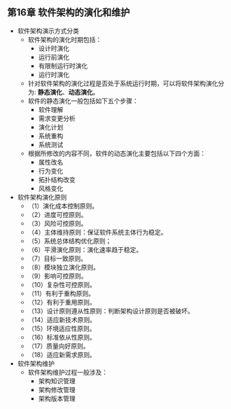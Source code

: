 ## 第16章 软件架构的演化和维护
- 软件架构演示方式分类
	- 软件架构的演化时期包括：
		- 设计时演化
		- 运行前演化
		- 有限制运行时演化
		- 运行时演化
	- 针对软件架构的演化过程是否处于系统运行时期，可以将软件架构演化分为: **静态演化**、**动态演化**。
	- 软件的静态演化一般包括如下五个步骤：
		- 软件理解
		- 需求变更分析
		- 演化计划
		- 系统重构
		- 系统测试
	- 根据所修改的内容不同，软件的动态演化主要包括以下四个方面：
		- 属性改名
		- 行为变化
		- 拓扑结构改变
		- 风格变化
- 软件架构演化原则
	- （1）演化成本控制原则。
	- （2）进度可控原则。
	- （3）风险可控原则。
	- （4）主体维持原则：保证软件系统主体行为稳定。
	- （5）系统总体结构优化原则；
	- （6）平滑演化原则：演化速率趋于稳定。
	- （7）目标一致原则。
	- （8）模块独立演化原则。
	- （9）影响可控原则。
	- （10）复杂性可控原则。
	- （11）有利于重构原则。
	- （12）有利于重用原则。
	- （13）设计原则遵从性原则：判断架构设计原则是否被破坏。
	- （14）适应新技术原则。
	- （15）环境适应性原则。
	- （16）标准依从性原则。
	- （17）质量向好原则。
	- （18）适应新需求原则。
- 软件架构维护
	- 软件架构维护过程一般涉及：
		- 架构知识管理
		- 架构修改管理
		- 架构版本管理